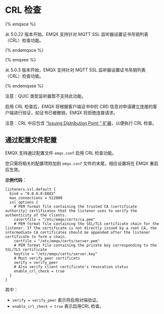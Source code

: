 # CRL 检查

{% emqxce %}

从 5.0.22 版本开始，EMQX 支持针对 MQTT SSL 监听器设置证书吊销列表（CRL）检查功能。

{% endemqxce %}

{% emqxee %}

从 5.0.3 版本开始，EMQX 支持针对 MQTT SSL 监听器设置证书吊销列表（CRL）检查功能。

{% endemqxee %}

注意：QUIC 类型监听器暂不支持此功能。

启用 CRL 检查后，EMQX 将根据客户端证书中的 CRD 信息对申请建立连接的客户端进行验证，如证书已被撤销，EMQX 将拒绝连接请求。

注意：CRL 中应包含 ["Issuing Distribution Point " 扩展](https://www.rfc-editor.org/rfc/rfc3280#section-5.2.5)，以便执行 CRL 检查。

## 通过配置文件配置

EMQX 支持通过配置文件 `emqx.conf` 启用 CRL 检查功能。

您只需将相关的配置项附加到 `emqx.conf` 文件的末尾，相应设置将在 EMQX 重启后生效。

**示例代码**：


```hcl
listeners.ssl.default {
  bind = "0.0.0.0:8883"
  max_connections = 512000
  ssl_options {
    # PEM format file containing the trusted CA (certificate authority) certificates that the listener uses to verify the authenticity of the clients.
    cacertfile = "/etc/emqx/certs/ca.pem"
    # PEM format file containing the SSL/TLS certificate chain for the listener. If the certificate is not directly issued by a root CA, the intermediate CA certificates should be appended after the listener certificate to form a chain.
    certfile = "/etc/emqx/certs/server.pem"
    # PEM format file containing the private key corresponding to the SSL/TLS certificate
    keyfile = "/etc/emqx/certs/server.key"
    # Must verify peer certificats
    verify = verify_peer
    # Also verify client certificate's revocation status
    enable_crl_check = true
  }
}
```

其中：

- `verify = verify_peer` 表示将启用对端验证。
- `enable_crl_check = true` 表示启用CRL 检查。
